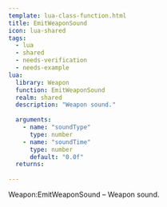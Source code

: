```yaml
---
template: lua-class-function.html
title: EmitWeaponSound
icon: lua-shared
tags:
  - lua
  - shared
  - needs-verification
  - needs-example
lua:
  library: Weapon
  function: EmitWeaponSound
  realm: shared
  description: "Weapon sound."
  
  arguments:
    - name: "soundType"
      type: number
    - name: "soundTime"
      type: number
      default: "0.0f"
  returns:
    
---
```


<div class="lua__search__keywords">
Weapon:EmitWeaponSound &#x2013; Weapon sound.
</div>
